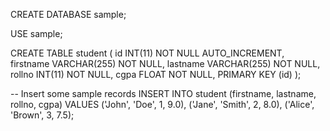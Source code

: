 CREATE DATABASE sample;

USE sample;

CREATE TABLE student (
  id INT(11) NOT NULL AUTO_INCREMENT,
  firstname VARCHAR(255) NOT NULL,
  lastname VARCHAR(255) NOT NULL,
  rollno INT(11) NOT NULL,
  cgpa FLOAT NOT NULL,
  PRIMARY KEY (id)
);

-- Insert some sample records
INSERT INTO student (firstname, lastname, rollno, cgpa) 
VALUES 
('John', 'Doe', 1, 9.0),
('Jane', 'Smith', 2, 8.0),
('Alice', 'Brown', 3, 7.5);
